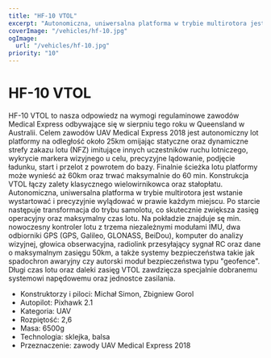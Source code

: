 ```yaml
---
title: "HF-10 VTOL"
excerpt: "Autonomiczna, uniwersalna platforma w trybie multirotora jest wstanie wystartować i precyzyjnie wylądować w prawie każdym miejscu."
coverImage: "/vehicles/hf-10.jpg"
ogImage:
  url: "/vehicles/hf-10.jpg"
priority: "10"
---
```


# HF-10 VTOL

HF-10 VTOL to nasza odpowiedz na wymogi regulaminowe zawodów Medical Express odbywające się w sierpniu tego roku w Queensland w Australii. Celem zawodów UAV Medical Express 2018 jest autonomiczny lot platformy na odległość około 25km omijając statyczne oraz dynamiczne strefy zakazu lotu (NFZ) imitujące innych uczestników ruchu lotniczego, wykrycie markera wizyjnego u celu, precyzyjne lądowanie, podjęcie ładunku, start i przelot z powrotem do bazy. Finalnie ścieżka lotu platformy może wynieść aż 60km oraz trwać maksymalnie do 60 min. Konstrukcja VTOL łączy zalety klasycznego wielowirnikowca oraz stałopłatu. Autonomiczna, uniwersalna platforma w trybie multirotora jest wstanie wystartować i precyzyjnie wylądować w prawie każdym miejscu. Po starcie następuje transformacja do trybu samolotu, co skutecznie zwiększa zasięg operacyjny oraz maksymalny czas lotu. Na pokładzie znajduje sę min. nowoczesny kontroler lotu z trzema niezależnymi modułami IMU, dwa odbiorniki GPS (GPS, Galileo, GLONASS, BeiDou), komputer do analizy wizyjnej, głowica obserwacyjna, radiolink przesyłający sygnał RC oraz dane o maksymalnym zasięgu 50km, a także systemy bezpieczeństwa takie jak spadochron awaryjny czy autorski moduł bezpieczeństwa typu "geofence". Długi czas lotu oraz daleki zasięg VTOL zawdzięcza specjalnie dobranemu systemowi napędowemu oraz jednostce zasilania.

- Konstruktorzy i piloci: Michał Simon, Zbigniew Gorol
- Autopilot: Pixhawk 2.1
- Kategoria: UAV
- Rozpiętość: 2,6
- Masa: 6500g
- Technologia: sklejka, balsa
- Przeznaczenie: zawody UAV Medical Express 2018
